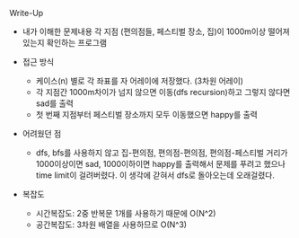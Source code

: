 Write-Up
* 내가 이해한 문제내용
각 지점 (편의점들, 페스티벌 장소, 집)이 1000m이상 떨어져있는지 확인하는 프로그램

* 접근 방식
    * 케이스(n) 별로 각 좌표를 자 어레이에 저장했다. (3차원 어레이)
    * 각 지점간 1000m차이가 넘지 않으면 이동(dfs recursion)하고 그렇지 않다면 sad를 출력
    * 첫 번째 지점부터 페스티벌 장소까지 모두 이동했으면 happy를 출력

* 어려웠던 점
    * dfs, bfs를 사용하지 않고 집-편의점, 편의점-편의점, 편의점-페스티벌 거리가 1000이상이면 sad, 1000이하이면 happy를 출력해서 문제를 푸려고 했으나 time limit이 걸려버렸다. 이 생각에 갇혀서 dfs로 돌아오는데 오래걸렸다.

* 복잡도
    * 시간복잡도: 2중 반복문 1개를 사용하기 때문에 O(N^2)
    * 공간복잡도: 3차원 배열을 사용하므로 O(N^3)
